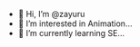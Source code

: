 - 👋 Hi, I’m @zayuru
- 👀 I’m interested in Animation...
- 🌱 I’m currently learning SE...
<!---
zayuru/zayuru is a ✨ special ✨ repository because its `README.md` (this file) appears on your GitHub profile.
You can click the Preview link to take a look at your changes.
--->
